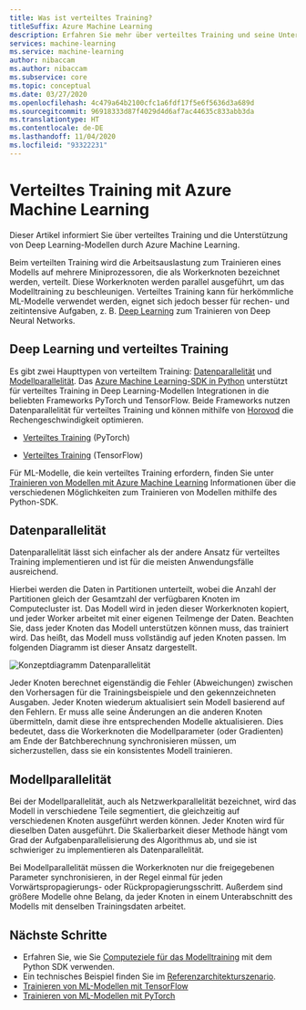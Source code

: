 ```yaml
---
title: Was ist verteiltes Training?
titleSuffix: Azure Machine Learning
description: Erfahren Sie mehr über verteiltes Training und seine Unterstützung durch Azure Machine Learning.
services: machine-learning
ms.service: machine-learning
author: nibaccam
ms.author: nibaccam
ms.subservice: core
ms.topic: conceptual
ms.date: 03/27/2020
ms.openlocfilehash: 4c479a64b2100cfc1a6fdf17f5e6f5636d3a689d
ms.sourcegitcommit: 96918333d87f4029d4d6af7ac44635c833abb3da
ms.translationtype: HT
ms.contentlocale: de-DE
ms.lasthandoff: 11/04/2020
ms.locfileid: "93322231"
---
```

# <a name="distributed-training-with-azure-machine-learning"></a>Verteiltes Training mit Azure Machine Learning

Dieser Artikel informiert Sie über verteiltes Training und die Unterstützung von Deep Learning-Modellen durch Azure Machine Learning. 

Beim verteilten Training wird die Arbeitsauslastung zum Trainieren eines Modells auf mehrere Miniprozessoren, die als Workerknoten bezeichnet werden, verteilt. Diese Workerknoten werden parallel ausgeführt, um das Modelltraining zu beschleunigen. Verteiltes Training kann für herkömmliche ML-Modelle verwendet werden, eignet sich jedoch besser für rechen- und zeitintensive Aufgaben, z. B. [Deep Learning](concept-deep-learning-vs-machine-learning.md) zum Trainieren von Deep Neural Networks. 

## <a name="deep-learning-and-distributed-training"></a>Deep Learning und verteiltes Training 

Es gibt zwei Haupttypen von verteiltem Training: [Datenparallelität](#data-parallelism) und [Modellparallelität](#model-parallelism). Das [Azure Machine Learning-SDK in Python](/python/api/overview/azure/ml/intro?preserve-view=true&view=azure-ml-py) unterstützt für verteiltes Training in Deep Learning-Modellen Integrationen in die beliebten Frameworks PyTorch und TensorFlow. Beide Frameworks nutzen Datenparallelität für verteiltes Training und können mithilfe von [Horovod](https://horovod.readthedocs.io/en/latest/summary_include.html) die Rechengeschwindigkeit optimieren. 

* [Verteiltes Training](how-to-train-pytorch.md#distributed-training) (PyTorch)

* [Verteiltes Training](how-to-train-tensorflow.md#distributed-training) (TensorFlow)

Für ML-Modelle, die kein verteiltes Training erfordern, finden Sie unter [Trainieren von Modellen mit Azure Machine Learning](concept-train-machine-learning-model.md#python-sdk) Informationen über die verschiedenen Möglichkeiten zum Trainieren von Modellen mithilfe des Python-SDK.

## <a name="data-parallelism"></a>Datenparallelität

Datenparallelität lässt sich einfacher als der andere Ansatz für verteiltes Training implementieren und ist für die meisten Anwendungsfälle ausreichend.

Hierbei werden die Daten in Partitionen unterteilt, wobei die Anzahl der Partitionen gleich der Gesamtzahl der verfügbaren Knoten im Computecluster ist. Das Modell wird in jeden dieser Workerknoten kopiert, und jeder Worker arbeitet mit einer eigenen Teilmenge der Daten. Beachten Sie, dass jeder Knoten das Modell unterstützen können muss, das trainiert wird. Das heißt, das Modell muss vollständig auf jeden Knoten passen. Im folgenden Diagramm ist dieser Ansatz dargestellt.

![Konzeptdiagramm Datenparallelität](./media/concept-distributed-training/distributed-training.svg)

Jeder Knoten berechnet eigenständig die Fehler (Abweichungen) zwischen den Vorhersagen für die Trainingsbeispiele und den gekennzeichneten Ausgaben. Jeder Knoten wiederum aktualisiert sein Modell basierend auf den Fehlern. Er muss alle seine Änderungen an die anderen Knoten übermitteln, damit diese ihre entsprechenden Modelle aktualisieren. Dies bedeutet, dass die Workerknoten die Modellparameter (oder Gradienten) am Ende der Batchberechnung synchronisieren müssen, um sicherzustellen, dass sie ein konsistentes Modell trainieren. 

## <a name="model-parallelism"></a>Modellparallelität

Bei der Modellparallelität, auch als Netzwerkparallelität bezeichnet, wird das Modell in verschiedene Teile segmentiert, die gleichzeitig auf verschiedenen Knoten ausgeführt werden können. Jeder Knoten wird für dieselben Daten ausgeführt. Die Skalierbarkeit dieser Methode hängt vom Grad der Aufgabenparallelisierung des Algorithmus ab, und sie ist schwieriger zu implementieren als Datenparallelität. 

Bei Modellparallelität müssen die Workerknoten nur die freigegebenen Parameter synchronisieren, in der Regel einmal für jeden Vorwärtspropagierungs- oder Rückpropagierungsschritt. Außerdem sind größere Modelle ohne Belang, da jeder Knoten in einem Unterabschnitt des Modells mit denselben Trainingsdaten arbeitet.

## <a name="next-steps"></a>Nächste Schritte

* Erfahren Sie, wie Sie [Computeziele für das Modelltraining](how-to-set-up-training-targets.md) mit dem Python SDK verwenden.
* Ein technisches Beispiel finden Sie im [Referenzarchitekturszenario](/azure/architecture/reference-architectures/ai/training-deep-learning).
* [Trainieren von ML-Modellen mit TensorFlow](how-to-train-tensorflow.md)
* [Trainieren von ML-Modellen mit PyTorch](how-to-train-pytorch.md)